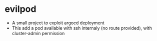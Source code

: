 # evilpod

- A small project to exploit argocd deployment
- This add a pod available with ssh internaly (no route provided), with cluster-admin permission
